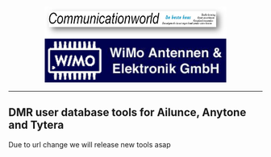 <br>
<p align="center">
<a href="https://www.communicationworld.nl" target="_blank"><img src="img/BM-comworld.jpg" width="360"></a>
<br>
<a href="https://www.wimo.com" target="_blank"><img src="img/wimo_logo_new2019.jpg" width="360"></a>
<br>
</p>
<hr>
<h2 id="english">DMR user database tools for Ailunce, Anytone and Tytera </h2>
Due to url change we will release new tools asap
